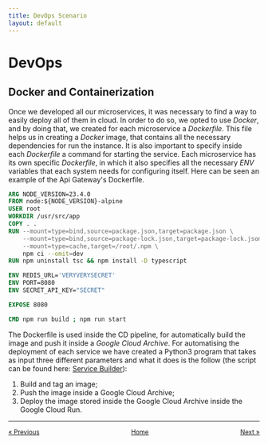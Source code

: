 ```yaml
---
title: DevOps Scenario
layout: default
---
```

# DevOps

## Docker and Containerization
Once we developed all our microservices, it was necessary to find a way to easily deploy all of them in cloud. In order to do so, we opted to use *Docker*, and by doing that, we created for each microservice a *Dockerfile*. This file helps us in creating a *Docker* image, that contains all the necessary dependencies for run the instance. It is also important to specify inside each *Dockerfile* a command for starting the service. Each microservice has its own specific *Dockerfile*, in which it also specifies all the necessary *ENV* variables that each system needs for configuring itself. Here can be seen an example of the Api Gateway's Dockerfile.

```Dockerfile
ARG NODE_VERSION=23.4.0
FROM node:${NODE_VERSION}-alpine
USER root
WORKDIR /usr/src/app
COPY . .
RUN --mount=type=bind,source=package.json,target=package.json \
    --mount=type=bind,source=package-lock.json,target=package-lock.json \
    --mount=type=cache,target=/root/.npm \
    npm ci --omit=dev
RUN npm uninstall tsc && npm install -D typescript

ENV REDIS_URL='VERYVERYSECRET'
ENV PORT=8080
ENV SECRET_API_KEY="SECRET"

EXPOSE 8080

CMD npm run build ; npm run start
```

The Dockerfile is used inside the CD pipeline, for automatically build the image and push it inside a *Google Cloud Archive*. For automatising the deployment of each service we have created a Python3 program that takes as input three different parameters and what it does is the follow (the script can be found here: [Service Builder](https://github.com/MatteoIorio11/service-builder)):
1. Build and tag an image;
2. Push the image inside a Google Cloud Archive;
3. Deploy the image stored inside the Google Cloud Archive inside the Google Cloud Run.

---

<div style="display: flex; justify-content: space-between; align-items: center; font-size: 0.9em;">
  <a href="/er-climate-monitor/3-design.html">&laquo; Previous</a>
  <a href="/er-climate-monitor/index.html" style="text-align: center;">Home</a>
  <a href="/er-climate-monitor/5-deployment.html">Next &raquo;</a>
</div>

